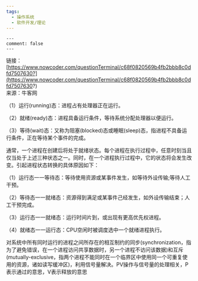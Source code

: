 ```yaml
---
tags:
  - 操作系统
  - 软件开发/理论
---
```


```
---
comment: false
---
```

链接：[https://www.nowcoder.com/questionTerminal/c68f0820569b4fb2bbb8c0dfd7507630?](https://www.nowcoder.com/questionTerminal/c68f0820569b4fb2bbb8c0dfd7507630?)  
来源：牛客网  
  

（1）运行(running)态：进程占有处理器正在运行。

（2）就绪(ready)态：进程具备运行条件，等待系统分配处理器以便运行。

（3）等待(wait)态：又称为阻塞(blocked)态或睡眠(sleep)态，指进程不具备运行条件，正在等待某个事件的完成。

通常，一个进程在创建后将处于就绪状态。每个进程在执行过程中，任意时刻当且仅当处于上述三种状态之一。同时，在一个进程执行过程中，它的状态将会发生改变。引起进程状态转换的具体原因如下：

（1）运行态一一等待态：等待使用资源或某事件发生，如等待外设传输;等待人工干预。

（2）等待态一一就绪态：资源得到满足或某事件己经发生，如外设传输结束；人工干预完成。

（3）运行态一一就绪态：运行时间片到，或出现有更高优先权进程。

（4）就绪态一一运行态：CPU空闲时被调度选中一个就绪进程执行。

对系统中所有同时运行的进程之间所存在的相互制约的同步(synchronization，指为了避免错误，在一个进程访问共享数据时，另一个进程不访问该数据)和互斥(mutually-exclusive，指两个进程不能同时在一个临界区中使用同一个可重复使用的资源，诸如读写缓冲区)，利用信号量解决。PV操作与信号量的处理相关，P表示通过的意思，V表示释放的意思